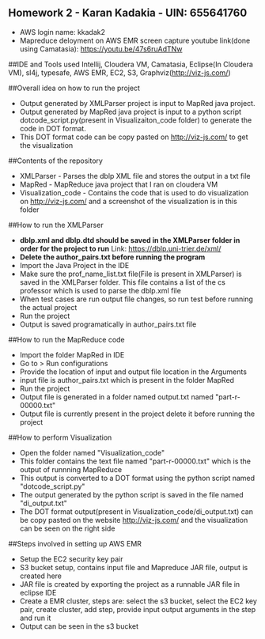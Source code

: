 ## Homework 2 - Karan Kadakia - UIN: 655641760
- AWS login name: kkadak2
- Mapreduce deloyment on AWS EMR screen capture youtube link(done using Camatasia): https://youtu.be/47s6ruAdTNw


##IDE and Tools used
Intellij, Cloudera VM, Camatasia, Eclipse(In Cloudera VM), sl4j, typesafe, AWS EMR, EC2, S3, Graphviz(http://viz-js.com/)


##Overall idea on how to run the project
- Output generated by XMLParser project is input to MapRed java project. 
- Output generated by MapRed java project is input to a python script dotcode_script.py(present in Visualizaiton_code folder) to generate the code in DOT format. 
- This DOT format code can be copy pasted on http://viz-js.com/ to get the visualization


##Contents of the repository
- XMLParser - Parses the dblp XML file and stores the output in a txt file
- MapRed - MapReduce java project that I ran on cloudera VM
- Visualization_code - Contains the code that is used to do visualization on http://viz-js.com/ and a screenshot of the visualization is in this folder


##How to run the XMLParser
- **dblp.xml and dblp.dtd should be saved in the XMLParser folder in order for the project to run** Link: https://dblp.uni-trier.de/xml/
- **Delete the author_pairs.txt before running the program** 
- Import the Java Project in the IDE
- Make sure the prof_name_list.txt file(File is present in XMLParser) is saved in the XMLParser folder. This file contains a list of the cs professor which is used to parse the dblp.xml file
- When test cases are run output file changes, so run test before running the actual project
- Run the project
- Output is saved programatically in author_pairs.txt file


##How to run the MapReduce code
- Import the folder MapRed in IDE
- Go to > Run configurations
- Provide the location of input and output file location in the Arguments
- input file is author_pairs.txt which is present in the folder MapRed
- Run the project
- Output file is generated in a folder named output.txt named "part-r-00000.txt"
- Output file is currently present in the project delete it before running the project

##How to perform Visualization
- Open the folder named "Visualization_code"
- This folder contains the text file named "part-r-00000.txt" which is the output of runnning MapReduce
- This output is converted to a DOT format using the python script named "dotcode_script.py"
- The output generated by the python script is saved in the file named "di_output.txt"
- The DOT format output(present in Visualization_code/di_output.txt) can be copy pasted on the website http://viz-js.com/ and the visualization can be seen on the right side

##Steps involved in setting up AWS EMR
- Setup the EC2 security key pair
- S3 bucket setup, contains input file and Mapreduce JAR file, output is created here
- JAR file is created by exporting the project as a runnable JAR file in eclipse IDE 
- Create a EMR cluster, steps are: select the s3 bucket, select the EC2 key pair, create cluster, add step, provide input output arguments in the step and run it
- Output can be seen in the s3 bucket

